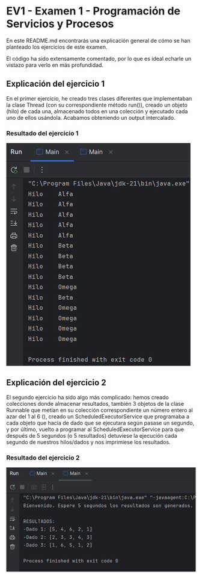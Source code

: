 # EV1 - Examen 1 - Programación de Servicios y Procesos

En este README.md encontrarás una explicación general de cómo se han planteado los ejercicios de este examen.

El código ha sido extensamente comentado, por lo que es ideal echarle un vistazo para verlo en más profundidad.

## Explicación del ejercicio 1

En el primer ejercicio, he creado tres clases diferentes que implementaban la clase Thread (con su correspondiente método run()), creado un objeto (hilo) de cada una, almacenado todos en una colección y ejecutado cada uno de ellos usándola. Acabamos obteniendo un output intercalado.

### Resultado del ejercicio 1

![resultadoEjercicio1](./img/ej1output.png)

## Explicación del ejercicio 2

El segundo ejercicio ha sido algo más complicado: hemos creado colecciones donde almacenar resultados, también 3 objetos de la clase Runnable que metían en su colección correspondiente un número entero al azar del 1 al 6 (), creado un ScheduledExecutorService que programaba a cada objeto que hacía de dado que se ejecutara según pasase un segundo, y por último, vuelto a programar al ScheduledExecutorService para que después de 5 segundos (o 5 resultados) detuviese la ejecución cada segundo de nuestros hilos/dados y nos imprimiese los resultados.

### Resultado del ejercicio 2

![resultadoEjercicio2](./img/ej2output.png)

